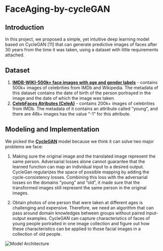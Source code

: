 # FaceAging-by-cycleGAN

## Introduction
In this project, we proposed a simple, yet intuitive deep learning model based on CycleGAN [11] that can generate predictive images of faces after 30 years from the time it was taken, using a dataset with little requirements attached.

## Dataset
1. [**IMDB-WIKI-500k+ face images with age and gender labels**](https://data.vision.ee.ethz.ch/cvl/rrothe/imdb-wiki/) - contains 500k+ images of celebrities from IMDb and Wikipedia. The metadata of this dataset contains the date of birth of the person portrayed in the image and the date of which the image was taken.
2. [**CelebFaces Atributes (CeleA)**](https://data.vision.ee.ethz.ch/cvl/rrothe/imdb-wiki/) - contains 200k+ images of celebrities from IMDb. The metadata of it contains an attribute called “young”, and there are 46k+ images has the value “-1” for this attribute.

## Modeling and Implementation
We picked the [**CycleGAN**](https://junyanz.github.io/CycleGAN/) model because we think it can solve two major problems we face:  

1. Making sure the original image and the translated image represent the same person. Adversarial losses alone cannot guarantee that the learned function can map an individual input to a desired output. CycleGan regularizes the space of possible mapping by adding the cycle-consistency losses. Combining this loss with the adversarial losses on the domains “young” and “old”, it made sure that the transformed images still represent the same person in the original images. 


2. Obtain photos of one person that were taken at different ages is challenging and expensive. Therefore, we need an algorithm that can pass around domain knowledges between groups without paired input-output examples. CycleGAN can capture characteristics of faces of young people portraited in one image collection and figure out how these characteristics can be applied to those facial images in a collection of old people.

![Model Architecture](
        "https://github.com/JunwenBu/ImageResources.gitImageResources/CycelGANAgingModelArchitecture.png"
      )
